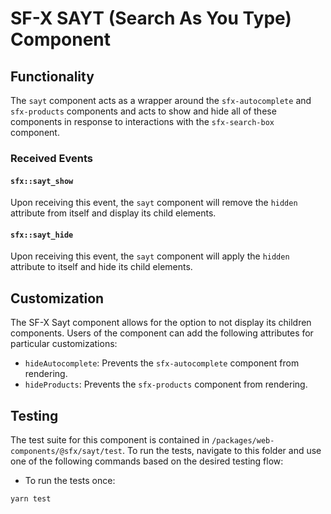 # SF-X SAYT (Search As You Type) Component

## Functionality

The `sayt` component acts as a wrapper around the `sfx-autocomplete` and
`sfx-products` components and acts to show and hide all of these components
in response to interactions with the `sfx-search-box` component.

### Received Events

#### `sfx::sayt_show`

Upon receiving this event, the `sayt` component will remove the `hidden`
attribute from itself and display its child elements.

#### `sfx::sayt_hide`

Upon receiving this event, the `sayt` component will apply the `hidden`
attribute to itself and hide its child elements.

## Customization

The SF-X Sayt component allows for the option to not display its children
components. Users of the component can add the following attributes for
particular customizations:

- `hideAutocomplete`: Prevents the `sfx-autocomplete` component from rendering.
- `hideProducts`: Prevents the `sfx-products` component from rendering.

## Testing

The test suite for this component is contained in `/packages/web-components/@sfx/sayt/test`.
To run the tests, navigate to this folder and use one of the following commands based on the desired testing flow:

- To run the tests once:

```sh
yarn test
```
